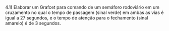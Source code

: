 4.1) Elaborar um Grafcet para comando de um semáforo rodoviário em um cruzamento no qual o tempo de passagem (sinal verde) em ambas as vias é igual a 27 segundos, e o tempo de atenção para o fechamento (sinal amarelo) é de 3 segundos.